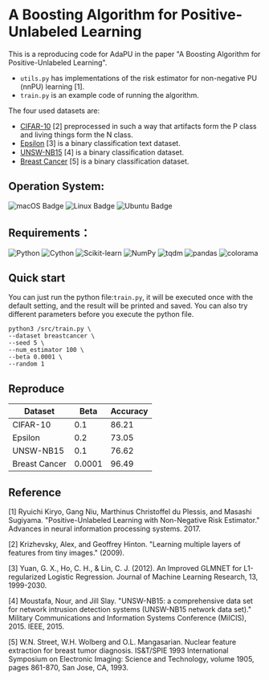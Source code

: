 # A Boosting Algorithm for Positive-Unlabeled Learning

This is a reproducing code for AdaPU in the paper "A Boosting Algorithm for Positive-Unlabeled Learning".

* ```utils.py``` has implementations of the risk estimator for non-negative PU (nnPU) learning [1]. 
* ```train.py``` is an example code of running the algorithm. 

The four used datasets are:
* [CIFAR-10](https://www.cs.toronto.edu/~kriz/cifar.html) [2] preprocessed in such a way that artifacts form the P class and living things form the N class.
* [Epsilon](https://www.csie.ntu.edu.tw/~cjlin/libsvmtools/datasets/binary.html) [3] is a binary classification text dataset.
* [UNSW-NB15](https://research.unsw.edu.au/projects/unsw-nb15-dataset) [4] is a binary classiﬁcation dataset.
* [Breast Cancer](https://archive.ics.uci.edu/ml/datasets/Breast+Cancer+Wisconsin+(Diagnostic)) [5] is a binary classification dataset.


## Operation System:
![macOS Badge](https://img.shields.io/badge/-macOS-white?style=flat-square&logo=macOS&logoColor=000000) ![Linux Badge](https://img.shields.io/badge/-Linux-white?style=flat-square&logo=Linux&logoColor=FCC624) ![Ubuntu Badge](https://img.shields.io/badge/-Ubuntu-white?style=flat-square&logo=Ubuntu&logoColor=E95420)

## Requirements：
![Python](http://img.shields.io/badge/-3.8.13-eee?style=flat&logo=Python&logoColor=3776AB&label=Python) ![Cython](http://img.shields.io/badge/-3.0.3-eee?style=flat&logo=Cython&logoColor=3776AB&label=Cython) ![Scikit-learn](http://img.shields.io/badge/-1.1.1-eee?style=flat&logo=scikit-learn&logoColor=e26d00&label=Scikit-Learn) ![NumPy](http://img.shields.io/badge/-1.22.3-eee?style=flat&logo=NumPy&logoColor=013243&label=NumPy) ![tqdm](http://img.shields.io/badge/-4.64.0-eee?style=flat&logo=tqdm&logoColor=FFC107&label=tqdm) ![pandas](http://img.shields.io/badge/-1.4.3-eee?style=flat&logo=pandas&logoColor=150458&label=pandas) ![colorama](http://img.shields.io/badge/-0.4.5-eee?style=flat&label=colorama)


## Quick start
You can just run the python file:```train.py```, it will be executed once with the default setting, and the result will be printed and saved. You can also try different parameters before you execute the python file.

```
python3 /src/train.py \
--dataset breastcancer \
--seed 5 \
--num_estimator 100 \
--beta 0.0001 \
--random 1
```

## Reproduce
| Dataset | Beta | Accuracy |
| ------------- | ------- | -------- |
| CIFAR-10      | 0.1     | 86.21 |
| Epsilon       | 0.2     | 73.05 |
| UNSW-NB15     | 0.1     | 76.62 |
| Breast Cancer | 0.0001   | 96.49 |

## Reference

[1] Ryuichi Kiryo, Gang Niu, Marthinus Christoffel du Plessis, and Masashi Sugiyama. 
"Positive-Unlabeled Learning with Non-Negative Risk Estimator." Advances in neural information processing systems. 2017.

[2] Krizhevsky, Alex, and Geoffrey Hinton. "Learning multiple layers of features from tiny images." (2009).

[3] Yuan, G. X., Ho, C. H., & Lin, C. J. (2012). An Improved GLMNET for L1-regularized Logistic Regression. Journal of Machine Learning Research, 13, 1999-2030.

[4] Moustafa, Nour, and Jill Slay. "UNSW-NB15: a comprehensive data set for network intrusion detection systems (UNSW-NB15 network data set)." Military Communications and Information Systems Conference (MilCIS), 2015. IEEE, 2015.

[5] W.N. Street, W.H. Wolberg and O.L. Mangasarian. Nuclear feature extraction for breast tumor diagnosis. IS&T/SPIE 1993 International Symposium on Electronic Imaging: Science and Technology, volume 1905, pages 861-870, San Jose, CA, 1993.
